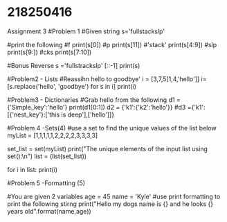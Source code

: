 # 218250416
Assignment 3
#Problem 1
#Given string
s='fullstackslp'

#print the following
#f
print(s[0])
#p
print(s[11])
#'stack'
print(s[4:9])
#slp
print(s[9:])
#cks
print(s[7:10])

#Bonus Reverse
s ='fullstrackslp' [::-1]
print(s)

#Problem2 - Lists
#Reassihn hello to goodbye'
i = [3,7,5[1,4,'hello']]
i= [s.replace('hello', 'goodbye') for s in i]
print(i)

#Problem3 - Dictionaries
#Grab hello from the following
d1 = {'Simple_key':'hello'}
print(d1[0:1])
d2 = {'k1':{'k2':'hello'}}
#d3 ={'k1':[{'nest_key'}:['this is deep'],['hello']]}

#Problem 4 -Sets(4)
#use a set to find the unique values of the list below
myList = [1,1,1,1,1,2,2,2,2,3,3,3,3] 

set_list = set(myList) 
print("The unique elements of the input list using set():\n") 
list = (list(set_list))
 
for i in list: 
    print(i) 

#Problem 5 -Formatting (5)

#You are given 2 variables
age = 45 
name = 'Kyle'
#use print formatting to print the following stirng
print("Hello my dogs name is {} and he looks {} years old".format(name,age))



